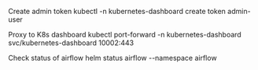 Create admin token
kubectl -n kubernetes-dashboard create token admin-user

Proxy to K8s dashboard 
kubectl port-forward -n kubernetes-dashboard svc/kubernetes-dashboard 10002:443

Check status of airflow
helm status airflow --namespace airflow